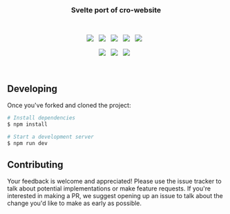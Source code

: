 <br>

<h3 align="center">
    Svelte port of cro-website
</h3>

<br>

<p align="center">
    <a href="https://github.com/CodeCrowCorp/cro-website-sv"><img src="https://img.shields.io/github/v/release/CodeCrowCorp/cro-website-sv?color=%23ff00a0&include_prereleases&label=version&sort=semver"></a>
    &nbsp;
    <a href="https://github.com/CodeCrowCorp/cro-website-sv"><img src="https://img.shields.io/badge/built_with-svelte-FF3E00.svg"></a>
    &nbsp;
    <a href="https://github.com/CodeCrowCorp/cro-website-sv/actions"><img src="https://github.com/CodeCrowCorp/cro-website-sv/actions/workflows/ci-prod.yml/badge.svg"></a>
    &nbsp;
    <a href="https://codecov.io/gh/CodeCrowCorp/cro-website-sv/"><img src="https://codecov.io/gh/CodeCrowCorp/cro-website-sv/branch/main/graph/badge.svg"></a>
    &nbsp;
    <a href="https://dependabot.com/"><img src="https://img.shields.io/badge/dependabot-enabled-025e8c?logo=Dependabot"></a>
    &nbsp;
</p>

<p align="center">
    <a href="https://github.com/CodeCrowCorp/cro-website-sv/blob/main/LICENSE.md"><img src="https://img.shields.io/badge/license-GPL3.0-00bfff.svg"></a>
    &nbsp;
	<a href="https://discord.gg/codecrow"><img src="https://img.shields.io/discord/766681806463303680?label=discord&color=5a66f6"></a>
	&nbsp;
    <a href="https://twitter.com/CodeCrowCorp"><img src="https://img.shields.io/badge/twitter-follow_us-1d9bf0.svg"></a>
    &nbsp;
</p>

<br>

## Developing

Once you've forked and cloned the project:

```sh
# Install dependencies
$ npm install

# Start a development server
$ npm run dev
```

## Contributing

Your feedback is welcome and appreciated! Please use the issue tracker to talk about potential implementations or make feature requests. If you're interested in making a PR, we suggest opening up an issue to talk about the change you'd like to make as early as possible.
